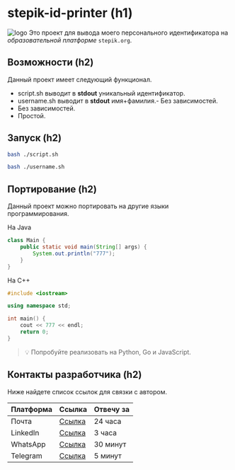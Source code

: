 # stepik-id-printer (h1)
![logo](https://github.com/freer4an/TechOrda/blob/main/git/4%20branch/jusan-logo.png?raw=true)
Это проект для вывода моего персонального идентификатора на _образовательной платформе_ `stepik.org`.

## Возможности (h2)

Данный проект имеет следующий функционал.

- script.sh выводит в **stdout** уникальный идентификатор.
- username.sh выводит в **stdout** имя+фамилия.- Без зависимостей.
- Без зависимостей.
- Простой.

## Запуск (h2)

```bash
bash ./script.sh
```
```bash
bash ./username.sh
```

## Портирование (h2)

Данный проект можно портировать на другие языки программирования.

На Java

```java
class Main {
    public static void main(String[] args) {
        System.out.println("777");
    }
}
```

На C++

```cpp
#include <iostream>

using namespace std;

int main() {
    cout << 777 << endl;
    return 0;
}
```

> 💡 Попробуйте реализовать на Python, Go и JavaScript.

## Контакты разработчика (h2)

Ниже найдете список ссылок для связки с автором.

| Платформа | Ссылка              | Отвечу за |
| --------- | ------------------- | --------- |
| Почта     | [Ссылка](https://www.youtube.com/watch?v=dQw4w9WgXcQ) | 24 часа   |
| LinkedIn  | [Ссылка](https://www.linkedin.com/in/adayaman/) | 3 часа    |
| WhatsApp  | [Ссылка](https://www.youtube.com/watch?v=dQw4w9WgXcQ) | 30 минут  |
| Telegram  | [Ссылка](https://t.me/q_samurai)     | 5 минут   |
